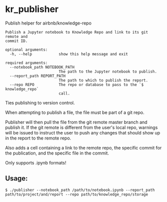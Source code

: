 # kr_publisher

Publish helper for airbnb/knowledge-repo

```
Publish a Jupyter notebook to Knowledge Repo and link to its git remote and
commit ID.

optional arguments:
  -h, --help            show this help message and exit

required arguments:
  --notebook_path NOTEBOOK_PATH
                        The path to the Jupyter notebook to publish.
  --report_path REPORT_PATH
                        The path to which to publish the report.
  --repo REPO           The repo or database to pass to the `$ knowledge_repo`
                        call.
```

Ties publishing to version control.

When attempting to publish a file, the file must be part of a git repo.

Publisher will then pull the file from the git remote master branch and publish it.  If the git remote is different from the user's local repo, warnings will be issued to instruct the user to push any changes that should show up in the report to the remote repo.

Also adds a cell containing a link to the remote repo, the specific commit for the publication, and the specific file in the commit.

Only supports .ipynb formats!


## Usage:

```
$ ./publisher --notebook_path /path/to/notebook.ipynb --report_path path/to/project/and/report --repo path/to/knowledge_repo/storage
```


